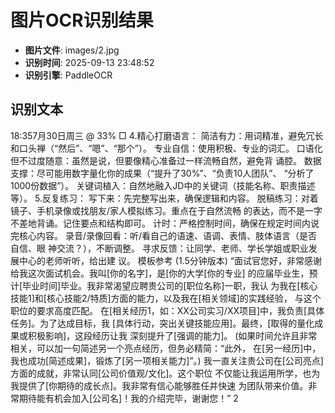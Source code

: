 # 图片OCR识别结果

- **图片文件**: images/2.jpg
- **识别时间**: 2025-09-13 23:48:52
- **识别引擎**: PaddleOCR

## 识别文本

18:357月30日周三
@ 33%
□
4.精心打磨语言：
简洁有力：用词精准，避免冗长和口头禅（“然后”、“嗯”、“那个”）。
专业自信：使用积极、专业的词汇。
口语化但不过度随意：虽然是说，但要像精心准备过一样流畅自然，避免背
诵腔。
数据支撑：尽可能用数字量化你的成果（“提升了30%”、“负责10人团队”、
“分析了1000份数据”）。
关键词植入：自然地融入JD中的关键词（技能名称、职责描述等）。
5.反复练习：
写下来：先完整写出来，确保逻辑和内容。
脱稿练习：对着镜子、手机录像或找朋友/家人模拟练习。重点在于自然流畅
的表达，而不是一字不差地背诵。记住要点和结构即可。
计时：严格控制时间，确保在规定时间内说完核心内容。
录音/录像回看：听/看自己的语速、语调、表情、肢体语言（是否自信、眼
神交流？），不断调整。
寻求反馈：让同学、老师、学长学姐或职业发展中心的老师听听，给出建
议。
模板参考 (1.5分钟版本)
“面试官您好，非常感谢给我这次面试机会。我叫[你的名字]，是[你的大学[你的专业]
的应届毕业生，预计[毕业时间]毕业。我非常渴望应聘贵公司的[职位名称]一职，我认
为我在[核心技能1]和[核心技能2/特质]方面的能力，以及我在[相关领域]的实践经验，
与这个职位的要求高度匹配。
在[相关经历1，如：XX公司实习/XX项目]中，我负责[具体任务]。为了达成目标，我
[具体行动，突出关键技能应用]。最终，[取得的量化成果或积极影响]，这段经历让我
深刻提升了[强调的能力]。
(如果时间允许且非常相关，可以加一句简述另一个亮点经历，但务必精简：“此外，
在[另一经历]中，我也成功[简述成果]，锻炼了[另一项相关能力]”。)
我一直关注贵公司在[公司亮点]方面的成就，非常认同[公司价值观/文化]。这个职位
不仅能让我运用所学，也为我提供了[你期待的成长点]。我非常有信心能够胜任并快速
为团队带来价值。非常期待能有机会加入[公司名]！我的介绍完毕，谢谢您！”
2
